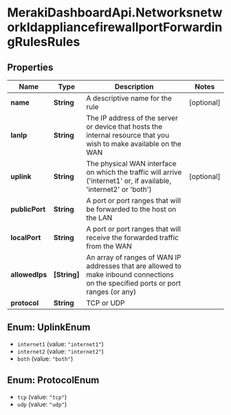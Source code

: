 # MerakiDashboardApi.NetworksnetworkIdappliancefirewallportForwardingRulesRules

## Properties
Name | Type | Description | Notes
------------ | ------------- | ------------- | -------------
**name** | **String** | A descriptive name for the rule | [optional] 
**lanIp** | **String** | The IP address of the server or device that hosts the internal resource that you wish to make available on the WAN | 
**uplink** | **String** | The physical WAN interface on which the traffic will arrive (&#x27;internet1&#x27; or, if available, &#x27;internet2&#x27; or &#x27;both&#x27;) | [optional] 
**publicPort** | **String** | A port or port ranges that will be forwarded to the host on the LAN | 
**localPort** | **String** | A port or port ranges that will receive the forwarded traffic from the WAN | 
**allowedIps** | **[String]** | An array of ranges of WAN IP addresses that are allowed to make inbound connections on the specified ports or port ranges (or any) | 
**protocol** | **String** | TCP or UDP | 

<a name="UplinkEnum"></a>
## Enum: UplinkEnum

* `internet1` (value: `"internet1"`)
* `internet2` (value: `"internet2"`)
* `both` (value: `"both"`)


<a name="ProtocolEnum"></a>
## Enum: ProtocolEnum

* `tcp` (value: `"tcp"`)
* `udp` (value: `"udp"`)

